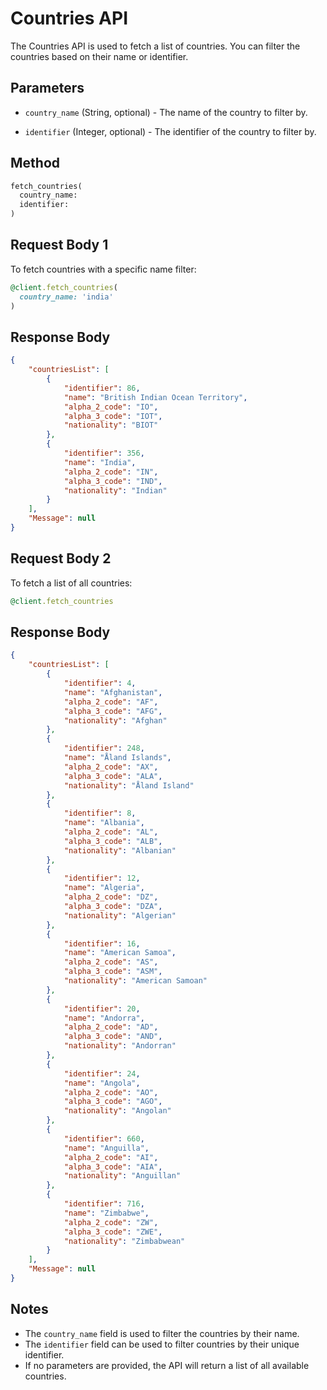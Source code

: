 # Countries API

The Countries API is used to fetch a list of countries. You can filter the countries based on their name or identifier.


## Parameters

- `country_name` (String, optional) - The name of the country to filter by.

- `identifier` (Integer, optional) - The identifier of the country to filter by.


## Method
```ruby
fetch_countries(
  country_name:
  identifier:
)
```

## Request Body 1

To fetch countries with a specific name filter:

```ruby
@client.fetch_countries(
  country_name: 'india'
)
```

## Response Body

```json
{
    "countriesList": [
        {
            "identifier": 86,
            "name": "British Indian Ocean Territory",
            "alpha_2_code": "IO",
            "alpha_3_code": "IOT",
            "nationality": "BIOT"
        },
        {
            "identifier": 356,
            "name": "India",
            "alpha_2_code": "IN",
            "alpha_3_code": "IND",
            "nationality": "Indian"
        }
    ],
    "Message": null
}
```

## Request Body 2

To fetch a list of all countries:

```ruby
@client.fetch_countries
```

## Response Body

```json
{
    "countriesList": [
        {
            "identifier": 4,
            "name": "Afghanistan",
            "alpha_2_code": "AF",
            "alpha_3_code": "AFG",
            "nationality": "Afghan"
        },
        {
            "identifier": 248,
            "name": "Åland Islands",
            "alpha_2_code": "AX",
            "alpha_3_code": "ALA",
            "nationality": "Åland Island"
        },
        {
            "identifier": 8,
            "name": "Albania",
            "alpha_2_code": "AL",
            "alpha_3_code": "ALB",
            "nationality": "Albanian"
        },
        {
            "identifier": 12,
            "name": "Algeria",
            "alpha_2_code": "DZ",
            "alpha_3_code": "DZA",
            "nationality": "Algerian"
        },
        {
            "identifier": 16,
            "name": "American Samoa",
            "alpha_2_code": "AS",
            "alpha_3_code": "ASM",
            "nationality": "American Samoan"
        },
        {
            "identifier": 20,
            "name": "Andorra",
            "alpha_2_code": "AD",
            "alpha_3_code": "AND",
            "nationality": "Andorran"
        },
        {
            "identifier": 24,
            "name": "Angola",
            "alpha_2_code": "AO",
            "alpha_3_code": "AGO",
            "nationality": "Angolan"
        },
        {
            "identifier": 660,
            "name": "Anguilla",
            "alpha_2_code": "AI",
            "alpha_3_code": "AIA",
            "nationality": "Anguillan"
        },
        {
            "identifier": 716,
            "name": "Zimbabwe",
            "alpha_2_code": "ZW",
            "alpha_3_code": "ZWE",
            "nationality": "Zimbabwean"
        }
    ],
    "Message": null
}
```

## Notes

- The `country_name` field is used to filter the countries by their name.
- The `identifier` field can be used to filter countries by their unique identifier.
- If no parameters are provided, the API will return a list of all available countries.
